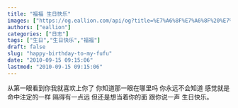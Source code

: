 ```yaml
---
title: "福福 生日快乐"
images: ["https://og.eallion.com/api/og?title=%E7%A6%8F%E7%A6%8F%20%E7%94%9F%E6%97%A5%E5%BF%AB%E4%B9%90"]
authors: ["eallion"]
categories: ["日志"]
tags: ["生日","生日快乐","福福"]
draft: false
slug: "happy-birthday-to-my-fufu"
date: "2010-09-15 09:15:06"
lastmod: "2010-09-15 09:15:06"
---
```


从第一眼看到你我就喜欢上你了
你知道那一眼在哪里吗
你永远不会知道
感觉就是命中注定的一样
隔得有一点远
但还是想当着你的面
跟你说一声
生日快乐。
